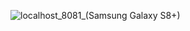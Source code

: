 ![localhost_8081_(Samsung Galaxy S8+)](https://github.com/user-attachments/assets/b8de5e79-21e3-4d98-abe2-5823e8fdd4a9)
